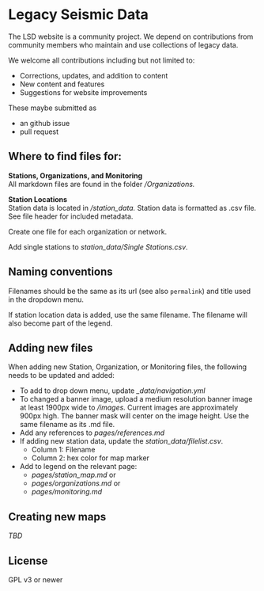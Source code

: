 # Legacy Seismic Data

The LSD website is a community project. We depend on contributions from community members who maintain and use collections of legacy data.

We welcome all contributions including but not limited to:
* Corrections, updates, and addition to content
* New content and features
* Suggestions for website improvements

These maybe submitted as
* an github issue
* pull request

## Where to find files for:
 **Stations, Organizations, and Monitoring**  
 All markdown files are found in the folder */Organizations.*

 **Station Locations**  
Station data is located in */station_data.* Station data is formatted as .csv file. See file header for included metadata.

Create one file for each organization or network.  

Add single stations to *station_data/Single Stations.csv*.

## Naming conventions
Filenames should be the same as its url (see also `permalink`)  and title used in the dropdown menu.

If station location data is added, use the same filename. The filename will also become part of the legend.

## Adding new files
When adding new Station, Organization, or Monitoring files, the following needs to be updated and added:
* To add to drop down menu, update *_data/navigation.yml*
* To changed a banner image, upload a medium resolution banner image at least 1900px wide to */images.* Current images are approximately 900px high. The banner mask will center on the image height. Use the same filename as its .md file.
* Add any references to *pages/references.md*
* If adding new station data, update the *station_data/filelist.csv*.  
  * Column 1: Filename
  * Column 2: hex color for map marker
* Add to legend on the relevant page:
  * *pages/station_map.md* or
  * *pages/organizations.md* or
  * *pages/monitoring.md*

## Creating new maps

*TBD*

## License
GPL v3 or newer
